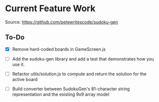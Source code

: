 # Current Feature Work

Source: https://github.com/petewritescode/sudoku-gen

## To-Do

- [X] Remove hard-coded boards in GameScreen.js

- [ ] Add the sudoku-gen library and add a test that demonstrates how you use it.

- [ ] Refactor utils/solution.js to compute and return the solution for the active board
- [ ] Build converter between SudokuGen's 81-character string representation and the existing 9x9 array model

